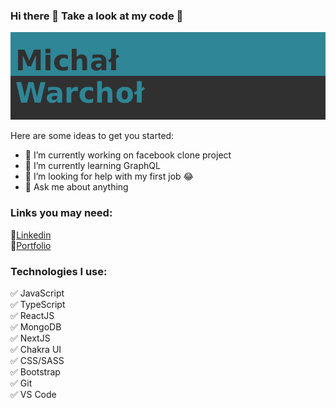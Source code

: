 ### Hi there 👋 Take a look at my code :mag_right:

<img src="banner.png" alt="notfound" />

Here are some ideas to get you started:

- 🔭 I’m currently working on facebook clone project
- 🌱 I’m currently learning GraphQL
- 🤔 I’m looking for help with my first job :joy:
- 💬 Ask me about anything

### Links you may need:
:link:<a href="https://www.linkedin.com/in/michal-warchol/">Linkedin</a></br>
:muscle:<a href="https://michalwarchol.pl">Portfolio</a>

### Technologies I use:

:white_check_mark: JavaScript</br>
:white_check_mark: TypeScript</br>
:white_check_mark: ReactJS</br>
:white_check_mark: MongoDB</br>
:white_check_mark: NextJS</br>
:white_check_mark: Chakra UI</br>
:white_check_mark: CSS/SASS</br>
:white_check_mark: Bootstrap</br>
:white_check_mark: Git</br>
:white_check_mark: VS Code
